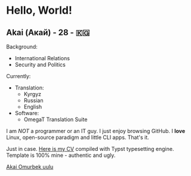 # Hello, World!

## Akai (Акай) - 28 - 🇰🇬

Background: 
- International Relations
- Security and Politics

Currently:
- Translation:
  - Kyrgyz
  - Russian
  - English
- Software:
  - OmegaT Translation Suite

I am *NOT* a programmer or an IT guy. I just enjoy browsing GitHub. I **love** Linux, open-source paradigm and little CLI apps. That's it. 

Just in case. [Here is my CV](https://github.com/akai-omurbek/Typst-CV/blob/main/cv.pdf) compiled with Typst typesetting engine. Template is 100% mine - authentic and ugly. 

<script src="https://platform.linkedin.com/badges/js/profile.js" async defer type="text/javascript"></script>

<div class="badge-base LI-profile-badge" data-locale="en_US" data-size="medium" data-theme="light" data-type="VERTICAL" data-vanity="akai-omurbek-uulu-b76324224" data-version="v1"><a class="badge-base__link LI-simple-link" href="https://kg.linkedin.com/in/akai-omurbek-uulu-b76324224?trk=profile-badge">Akai Omurbek uulu</a></div>
              
